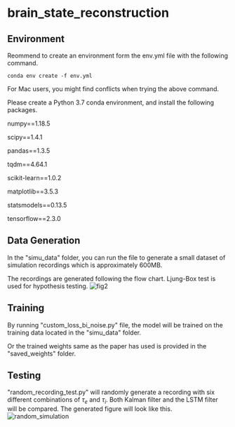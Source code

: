 # brain_state_reconstruction

## Environment
Reommend to create an environment form the env.yml file with the following command.

```
conda env create -f env.yml
```

For Mac users, you might find conflicts when trying the above command.


Please create a Python 3.7 conda environment, and install the following packages.

numpy==1.18.5

scipy==1.4.1

pandas==1.3.5

tqdm==4.64.1

scikit-learn==1.0.2

matplotlib==3.5.3

statsmodels==0.13.5

tensorflow==2.3.0

## Data Generation
In the "simu_data" folder, you can run the file to generate a small dataset of simulation recordings which is approximately 600MB.

The recordings are generated following the flow chart. Ljung-Box test is used for hypothesis testing.
![fig2](https://user-images.githubusercontent.com/54312398/207741349-56cedea1-4d49-4fff-a022-49e59ec61074.png)


## Training
By running "custom_loss_bi_noise.py" file, the model will be trained on the training data located in the "simu_data" folder.

Or the trained weights same as the paper has used is provided in the "saved_weights" folder.


## Testing
"random_recording_test.py" will randomly generate a recording with six different combinations of $\tau_e$ and $\tau_i$. Both Kalman filter and the LSTM filter will be compared. The generated figure will look like this.
![random_simulation](https://user-images.githubusercontent.com/54312398/207226657-ba39db0e-b0f0-4dcd-b2f9-034dd2c82688.jpg)
